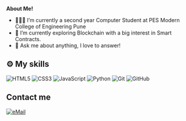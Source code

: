 


**About Me!**

- 👨🏽‍💻 I’m currently a second year Computer Student at PES Modern College of Engineering Pune
- 🌱 I’m currently exploring Blockchain with a big interest in Smart Contracts. 
- 💬 Ask me about anything, I love to answer!





## ⚙️ My skills

![HTML5](https://img.shields.io/badge/html5%20-%23E34F26.svg?&style=for-the-badge&logo=html5&logoColor=white)
![CSS3](https://img.shields.io/badge/css3%20-%231572B6.svg?&style=for-the-badge&logo=css3&logoColor=white)
![JavaScript](https://img.shields.io/badge/javascript%20-%23323330.svg?&style=for-the-badge&logo=javascript&logoColor=%23F7DF1E&color=3d3919)
![Python](https://img.shields.io/badge/python-%230095D5.svg?&style=for-the-badge&logo=python&logoColor=white)
![Git](https://img.shields.io/badge/git%20-%23F05033.svg?&style=for-the-badge&logo=git&logoColor=white&Color=c95410)
![GitHub](https://img.shields.io/badge/github%20-%23121011.svg?&style=for-the-badge&logo=github&logoColor=white&color=283238)

## Contact me

<a href="mailto:msafalb43@gmail.com-">
<img alt="eMail" src="https://img.shields.io/badge/safalb43@gmail.com-D14836?style=for-the-badge&logo=gmail&logoColor=white" />
</a>


